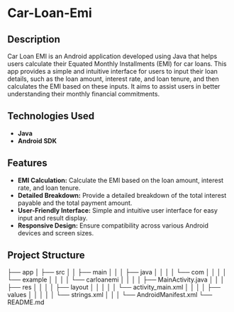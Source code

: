 # Car-Loan-Emi
## Description
Car Loan EMI is an Android application developed using Java that helps users calculate their Equated Monthly Installments (EMI) for car loans. This app provides a simple and intuitive interface for users to input their loan details, such as the loan amount, interest rate, and loan tenure, and then calculates the EMI based on these inputs. It aims to assist users in better understanding their monthly financial commitments.

## Technologies Used
- **Java**
- **Android SDK**

## Features
- **EMI Calculation:** Calculate the EMI based on the loan amount, interest rate, and loan tenure.
- **Detailed Breakdown:** Provide a detailed breakdown of the total interest payable and the total payment amount.
- **User-Friendly Interface:** Simple and intuitive user interface for easy input and result display.
- **Responsive Design:** Ensure compatibility across various Android devices and screen sizes.

## Project Structure
├── app
│ ├── src
│ │ ├── main
│ │ │ ├── java
│ │ │ │ └── com
│ │ │ │ └── example
│ │ │ │ └── carloanemi
│ │ │ │ ├── MainActivity.java
│ │ │ ├── res
│ │ │ │ ├── layout
│ │ │ │ │ └── activity_main.xml
│ │ │ │ ├── values
│ │ │ │ │ └── strings.xml
│ │ │ └── AndroidManifest.xml
└── README.md
